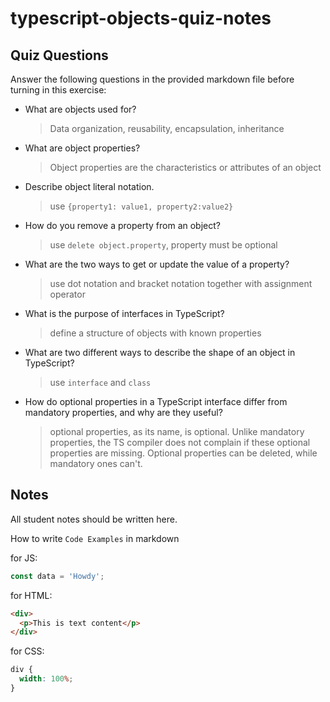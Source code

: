 # typescript-objects-quiz-notes

## Quiz Questions

Answer the following questions in the provided markdown file before turning in this exercise:

- What are objects used for?

  > Data organization, reusability, encapsulation, inheritance

- What are object properties?

  > Object properties are the characteristics or attributes of an object

- Describe object literal notation.

  > use `{property1: value1, property2:value2}`

- How do you remove a property from an object?

  > use `delete object.property`, property must be optional

- What are the two ways to get or update the value of a property?

  > use dot notation and bracket notation together with assignment operator

- What is the purpose of interfaces in TypeScript?

  > define a structure of objects with known properties

- What are two different ways to describe the shape of an object in TypeScript?

  > use `interface` and `class`

- How do optional properties in a TypeScript interface differ from mandatory properties, and why are they useful?
  > optional properties, as its name, is optional. Unlike mandatory properties, the TS compiler does not complain if these optional properties are missing. Optional properties can be deleted, while mandatory ones can't.

## Notes

All student notes should be written here.

How to write `Code Examples` in markdown

for JS:

```javascript
const data = 'Howdy';
```

for HTML:

```html
<div>
  <p>This is text content</p>
</div>
```

for CSS:

```css
div {
  width: 100%;
}
```
